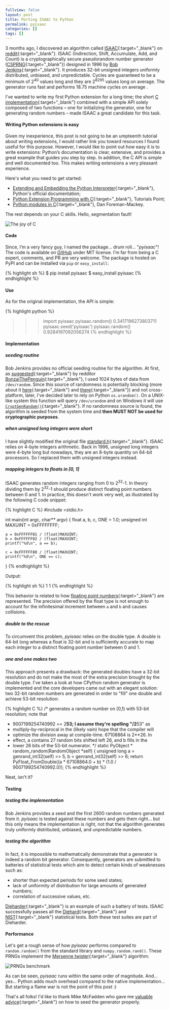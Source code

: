 ```yaml
---
fullview: false
layout: post
title: Porting ISAAC to Python
permalink: pyisaac
categories: []
tags: []
---
```


3 months ago, I discovered an algorithm called [ISAAC](http://burtleburtle.net/bob/rand/isaac.html){:target="_blank"} on [reddit](http://redd.it/1xl7yc){:target="_blank"}. ISAAC (Indirection, Shift, Accumulate, Add, and Count) is a cryptographically secure pseudorandom number generator ([CSPRNG](http://en.wikipedia.org/wiki/Cryptographically_secure_pseudorandom_number_generator){:target="_blank"}) designed in 1996 by [Bob Jenkins](http://burtleburtle.net/bob/){:target="_blank"}. It produces 32-bit unsigned integers uniformly distributed, unbiased, and unpredictable. Cycles are guaranteed to be a minimum of 2<sup>40</sup> values long and they are 2<sup>8295</sup> values long on average. The generator runs fast and performs 18.75 machine cycles on average .


I've wanted to write my first Python extension for a long time; the short [C implementation](http://burtleburtle.net/bob/rand/isaacafa.html){:target="_blank"} combined with a simple API solely composed of two functions – one for initializing the generator, one for generating random numbers – made ISAAC a great candidate for this task.


<!--more-->

#### Writing Python extensions is easy

Given my inexperience, this post is not going to be an umpteenth tutorial about writing extensions, I would rather link you toward resources I found useful for this purpose. However, I would like to point out how easy it is to write extensions: Python’s documentation is clear, extensive, and provides a great example that guides you step by step. In addition, the C API is simple and well documented too. This makes writing extensions a very pleasant experience.

Here's what you need to get started:

*   [Extending and Embedding the Python Interpreter](https://docs.python.org/2/extending/extending.html){:target="_blank"}, Python's official documentation;
*   [Python Extension Programming with C](http://www.tutorialspoint.com/python/python_further_extensions.htm){:target="_blank"}, Tutorials Point;
*   [Python modules in C](http://dan.iel.fm/posts/python-c-extensions/){:target="_blank"}, Dan Foreman-Mackey.

The rest depends on your C skills. Hello, segmentation fault!

<img alt="The joy of C" src="/assets/media/pyisaac/segfault.jpg">

#### Code

Since, I’m a very fancy guy, I named the package... drum roll... "*pyisaac*"! The code is available on [GitHub](https://github.com/guilload/pyisaac) under MIT license. I’m far from being a C expert, comments, and PR are very welcome. The package is hosted on PyPI and can be installed via `pip` or `easy_install`:

{% highlight sh %}
$ pip install pyisaac
$ easy_install pyisaac
{% endhighlight %}

#### Use

As for the original implementation, the API is simple:

{% highlight python %}
>>> import pyisaac
>>> pyisaac.random()
0.3417196273803711
>>> pyisaac.seed('pyisaac')
>>> pyisaac.random()
0.9284197092056274
{% endhighlight %}

#### Implementation

##### seeding routine

Bob Jenkins provides no official seeding routine for the algorithm. At first, as [suggested](http://www.reddit.com/r/programming/comments/1xl7yc/isaac_a_pseudorandom_number_generator_thats/cfccplq){:target="_blank"} by redditor [BonzaiThePenguin](http://www.reddit.com/user/BonzaiThePenguin){:target="_blank"}, I used 1024 bytes of data from `/dev/random`. Since this source of randomness is potentially blocking (more about it [here](http://en.wikipedia.org/?title=/dev/random){:target="_blank"} and [there](http://linux.die.net/man/4/random){:target="_blank"}) and not cross-platform, later, I've decided later to rely on Python `os.urandom()`. On a UNIX-like system this function will query `/dev/urandom` and on Windows it will use [`CryptGenRandom()`](http://en.wikipedia.org/wiki/CryptGenRandom){:target="_blank"}. If no randomness source is found, the algorithm is seeded from the system time and **then MUST NOT be used for cryptographic purposes**.

##### when unsigned long integers were short

I have slightly modified the original file [standard.h](http://burtleburtle.net/bob/c/standard.h){:target="_blank"}. ISAAC relies on 4-byte integers arithmetic. Back in 1996, unsigned long integers were 4-byte long but nowadays, they are an 8-byte quantity on 64-bit processors. So I replaced them with unsigned integers instead.

##### mapping integers to floats in [0, 1]

ISAAC generates random integers ranging from 0 to 2<sup>32</sup>-1. In theory dividing them by 2<sup>32</sup>-1 should produce distinct floating point numbers between 0 and 1. In practice, this doesn't work very well, as illustrated by the following C code snippet:

{% highlight C %}
#include <stdio.h>

int main(int argc, char** argv) {
    float a, b, c, ONE = 1.0;
    unsigned int MAXUINT = 0xFFFFFFFF;

    a = 0xFFFFFF01 / (float)MAXUINT;
    b = 0xFFFFFF02 / (float)MAXUINT;
    printf("%d\n", a == b);

    c = 0xFFFFFF80 / (float)MAXUINT;
    printf("%d\n", ONE == c);
}
{% endhighlight %}

Output:

{% highlight sh %}
1
1
{% endhighlight %}

This behavior is related to how [floating point numbers](http://en.wikipedia.org/wiki/Floating_point){:target="_blank"} are represented. The precision offered by the float type is not enough to account for the infinitesimal increment between `a` and `b` and causes collisions.

##### double to the rescue

To circumvent this problem, *pyisaac* relies on the double type. A double is 64-bit long whereas a float is 32-bit and is sufficiently accurate to map each integer to a distinct floating point number between 0 and 1.

##### one and one makes two

This approach presents a drawback: the generated doubles have a 32-bit resolution and do not make the most of the extra precision brought by the double type. I've taken a look at how CPython random generator is implemented and the core developers came out with an elegant solution: two 32-bit random numbers are generated in order to "fill" one double and achieve 53-bit resolution:

{% highlight C %}
/* generates a random number on [0,1) with 53-bit resolution; note that
 * 9007199254740992 == 2**53; I assume they're spelling "/2**53" as
 * multiply-by-reciprocal in the (likely vain) hope that the compiler will
 * optimize the division away at compile-time.  67108864 is 2**26.  In
 * effect, a contains 27 random bits shifted left 26, and b fills in the
 * lower 26 bits of the 53-bit numerator.
 */
static PyObject *
random_random(RandomObject *self)
{
    unsigned long a = genrand_int32(self) >> 5, b = genrand_int32(self) >> 6;
    return PyFloat_FromDouble((a * 67108864.0 + b) * (1.0 / 9007199254740992.0));
{% endhighlight %}

Neat, isn't it?

#### Testing

##### testing the implementation

Bob Jenkins provides a seed and the first 2600 random numbers generated from it. *pyisaac* is tested against these numbers and gets them right... but this only means the implementation is right, not that the algorithm generates truly uniformly distributed, unbiased, and unpredictable numbers.

##### testing the algorithm

In fact, it is impossible to mathematically demonstrate that a generator is indeed a random bit generator. Consequently, generators are submitted to batteries of statistical tests which aim to detect certain kinds of weaknesses such as: 

* shorter than expected periods for some seed states;
* lack of uniformity of distribution for large amounts of generated numbers;
* correlation of successive values, etc.

[Dieharder](http://www.phy.duke.edu/~rgb/General/dieharder.php){:target="_blank"} is an example of such a battery of tests. ISAAC successfully passes all the [Diehard](http://stat.fsu.edu/pub/diehard/){:target="_blank"} and [NIST](http://csrc.nist.gov/groups/ST/toolkit/rng/index.html){:target="_blank"} statistical tests. Both these test suites are part of Dieharder.

#### Performance

Let's get a rough sense of how *pyisaac* performs compared to `random.random()` from the standard library and `numpy.random.rand()`. These PRNGs implement the [Mersenne twister](http://en.wikipedia.org/wiki/Mersenne_twister){:target="_blank"} algorithm:

<img alt="PRNGs benchmark" src="/assets/media/pyisaac/benchmark.png">

As can be seen, *pyisaac* runs within the same order of magnitude. And... yes... Python adds much overhead compared to the native implementation... But starting a flame war is not the point of this post :)

That's all folks! I'd like to thank Mike McFadden who gave me [valuable advice](https://github.com/guilload/pyisaac/issues/1){:target="_blank"} on how to seed the generator properly.
